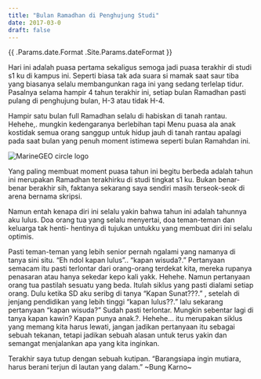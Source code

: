 ```yaml
---
title: "Bulan Ramadhan di Penghujung Studi"
date: 2017-03-0
draft: false
---
```


<div>{{ .Params.date.Format .Site.Params.dateFormat }}</div>

Hari ini adalah puasa pertama sekaligus semoga jadi puasa terakhir di studi s1 ku di kampus ini. Seperti biasa tak ada suara si mamak saat saur tiba yang biasanya selalu membangunkan raga ini yang sedang terlelap tidur. Pasalnya selama hampir 4 tahun terakhir ini, setiap bulan Ramadhan pasti pulang di penghujung bulan, H-3 atau tidak H-4.

Hampir satu bulan full Ramadhan selalu di habiskan di tanah rantau. Hehehe,. mungkin kedengaranya berlebihan tapi Menu puasa ala anak kostidak semua orang sanggup untuk hidup jauh di tanah rantau apalagi pada saat bulan yang penuh moment istimewa seperti bulan Ramahdan ini.

![MarineGEO circle logo](../themes/paper/images/tn.png "MarineGEO logo")

Yang paling membuat moment puasa tahun ini begitu berbeda adalah tahun ini merupakan Ramadhan terakhirku di studi tingkat s1 ku. Bukan benar-benar berakhir sih, faktanya sekarang saya sendiri masih terseok-seok di arena bernama skripsi.

Namun entah kenapa diri ini selalu yakin bahwa tahun ini adalah tahunnya aku lulus. Doa orang tua yang selalu menyertai, doa teman-teman dan keluarga tak henti- hentinya di tujukan untukku yang membuat diri ini selalu optimis.

Pasti teman-teman yang lebih senior pernah ngalami yang namanya di tanya sini situ. “Eh ndol kapan lulus”.. “kapan wisuda?.” Pertanyaan semacam itu pasti terlontar dari orang-orang terdekat kita, mereka rupanya penasaran atau hanya sekedar kepo kali yakk. Hehehe. Namun pertanyaan orang tua pastilah sesuatu yang beda. Itulah siklus yang pasti dialami setiap orang. Dulu ketika SD aku seribg di tanya “Kapan Sunat???.” , setelah di jenjang pendidikan yang lebih tinggi “kapan lulus??.” lalu sekarang pertanyaan “kapan wisuda?” Sudah pasti terlontar. Mungkin sebentar lagi di tanya kapan kawin? Kapan punya anak.?. Hehehe… itu merupakan siklus yang memang kita harus lewati, jangan jadikan pertanyaan itu sebagai sebuah tekanan, tetapi jadikan sebuah alasan untuk terus yakin dan semangat menjalankan apa yang kita inginkan.

Terakhir saya tutup dengan sebuah kutipan.
“Barangsiapa ingin mutiara, harus berani terjun di lautan yang dalam.” ~Bung Karno~



